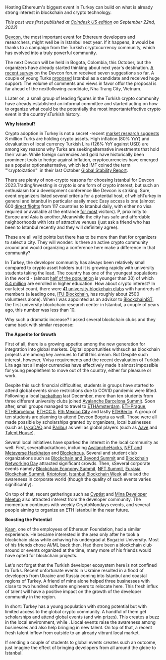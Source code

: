 Hosting Ethereum's biggest event in Turkey can build on what is already strong interest in blockchain and crypto technology.

*This post was first published at [Coindesk US edition](https://www.coindesk.com/layer2/2022/09/22/why-devcon-7-should-be-in-istanbul/) on September 22nd, 2022)*

[Devcon](https://devcon.org/), the most important event for Ethereum developers and researchers, might well be in Istanbul next year. If it happens, it would be thanks to a campaign from the Turkish cryptocurrency community, which has evolved into a truly powerful community.

The next Devcon will be held in Bogota, Colombia, this October, but the organizers have already started thinking about next year's destination. [A recent survey](https://forum.devcon.org/c/devcon-7-location-suggestions/14) on the Devcon forum received seven suggestions so far. A couple of young Turks [proposed](https://forum.devcon.org/t/proposed-location-istanbul-turkiye/412/28) Istanbul as a candidate and received huge support: The volume of comments and views in favor offor the proposal is far ahead of the nextfollowing candidate, Nha Trang City, Vietnam.

LLater on, a small group of leading figures in the Turkish crypto community have already established an informal committee and started acting on how to organize what could be the potentially the most importanteffective crypto event in the country'sTurkish history.

**Why Istanbul?**

Crypto adoption in Turkey is not a secret -recent [market research suggests](https://www.coindeskturkiye.com/sirketler/turkiye-kripto-piyasasinin-mercek-altina-alindigi-arastirmaya-gore-kripto-parayla-islem-yapanlarin-orani-yuzde-74-artti-1342) 8 million Turks are holding crypto assets. High inflation (80% YoY) and devaluation of local currency Turkish Lira (126% YoY against USD) are among key reasons why Turks are seekingalternative investments that hold their value. While foreign currencies and gold have historically been prominent tools to hedge against inflation, cryptocurrencies have emerged as a popular optionalternative, which led IMF coined the term "'cryptoization"' in their last October [Global Stability Report](https://blogs.imf.org/2021/10/01/crypto-boom-poses-new-challenges-to-financial-stability/).

There are plenty of non-crypto reasons for choosing Istanbul for Devcon 2023.Trading/investing in crypto is one form of crypto interest, but such an enthusiasm for a development conference like Devcon is striking. Sure, event organizers listed several criteria for a potential host, of whichTurkey in general and Istanbul in particular easily meet: Easy access is one (almost 600 [direct flights](https://www.flightconnections.com/flights-to-istanbul-ist) from 117 countries to Istanbul daily, with either no visa required or available at the entrance [for most](https://en.wikipedia.org/wiki/Visa_policy_of_Turkey#Visa_policy_map) visitors). P, proximity to Europe and Asia is another.,Meanwhile the city has safe and affordable neighborhoods with lots of attractive venues (just ask a friend who has been to Istanbul recently and they will definitely agree).

These are all valid points but there has to be more than that for organizers to select a city. They will wonder: Is there an active crypto community around and would organizing a conference here make a difference in that community?

In Turkey, the developer community has always been relatively small compared to crypto asset holders but it is growing rapidly with university students taking the lead. The country has one of the youngest populations in the world - (almost [half of the population](https://datacommons.org/place/country/TUR?category=Demographics#Population-by-age) is younger than 30) of which [8.4 million](https://www.trade.gov/country-commercial-guides/turkey-education) are enrolled in higher education. How about crypto interest? In our latest count, there were [41 university blockchain clubs](https://docs.google.com/spreadsheets/d/1kE0IZyaQbAXxTGGugGixiC0VRhoLIRKusCq1twtW3GI/edit#gid=0) with hundreds of members (a leading one, [ITU Blockchain](https://www.itublockchain.com/), has roughly about 2500 volunteers alone). When I was appointed as an advisor to [BlockchainIST](https://blockchainist.org/), the first university blockchain research center in Istanbul, a couple of years ago, this number was less than 10.

Why such a dramatic increase? I asked several blockchain clubs and they came back with similar response:

**The Appetite for Growth**

First of all, there is a growing appetite among the new generation for integration into global markets. Digital opportunities withsuch as blockchain projects are among key avenues to fulfill this dream. But Despite such interest, however, Vvisa requirements and the recent devaluation of Turkish Lira against all major currencies have effectively made it almost impossible for young peoplethem to move out of the country, either for pleasure or work.

Despite this such financial difficulties, students in groups have started to attend global events since restrictions due to COVID pandemic were lifted. Following a local [hackathon](https://istanbul.avalanchehacks.com/) last December, more than ten students from three different university clubs joined [Avalanche Barcelona Summit](https://www.avalanchesummit.com/). Soon after, small groups managed to travel to [ETHAmsterdam](https://amsterdam.ethglobal.com/), [ETHPrague](https://ethprague.com/), [ETHBarcelona](https://ethbarcelona.com/), [ETHCC 5](https://ethcc.io/), [Eth Mexico City](https://soliditydeveloper.com/eth-mexico-city) and lastly [ETHBerlin](https://ethberlin.ooo/). A group of ten students are planning to attend Devcon Bogota as well. Those were all made possible by scholarships granted by organizers, local businesses (such as [LykaDAO](https://www.laykadao.space/) and [Paribu](https://www.paribu.com/)) as well as global players (such as [Aave](https://aave.com/) and [Talent House](https://www.talenthouse.com.tr/)).

Several local initiatives have sparked the interest in the local community as well. First, severalhackathons, including [AvalancheHacks](https://istanbul.avalanchehacks.com/), [NFT and Metaverse Hackhaton](https://hackathonturkiye.com/etkinlik/blokzincir-nft-ve-metaverse-hackathonu) and [Blockcircus](https://www.eventbrite.com/e/blockchain-egitim-hackathon-blockcircus-tickets-46836838244). Several and student club organizations such as [Blockchain and Beyond Summit](https://sites.google.com/view/blockchain-beyondsummit/ana-sayfa) and [Blockchain Networking Day](https://twitter.com/bogazicichain/status/1525200754792857601) attracted significant crowds. Then, sSeveral corporate events namely [Blockchain Economy Summit](https://blockchaineconomy.istanbul/en), [NFT Summit](https://nftsummit.ist/), [Eurasia Blockchain Summit](https://www.eurasiablockchain.com/), [Kriptofest](https://kriptofest.org/), [Istanbul Blockchain Week](https://istanbulblockchainweek.com/) all raised the awareness in corporate world (though the quality of such events varies significantly).

On top of that, recent gatherings such as [Cyptist](https://www.cryptist.org/) and [Mina Developer Meetup](https://www.eventbrite.com/e/mina-zkapp-developers-meetup-istanbul-tickets-344946232467) also attracted interest from the developer community. The momentum continues with weekly CryptoMondays events, and several people aiming to organize an ETH Istanbul in the near future.

**Boosting the Potential**

[Kaan](https://twitter.com/kaanuzdogan), one of the employees of Ethereum Foundation, had a similar experience. He became interested in the area only after he took a blockchain class while anhaving his undergrad at Bogazici University. Most of his friends chose AI/ML back then. Had there been a blockchain club around or events organized at the time, many more of his friends would have opted for blockchain projects.

Let's not forget that the Turkish developer ecosystem here is not confined to Turks. Recent unfortunate events in Ukraine resulted in a flood of developers from Ukraine and Russia coming into Istanbul and coastal regions of Turkey. A friend of mine alone helped three businesses with close to two hundred software engineers to relocate here. This fresh influx of talent will have a positive impact on the growth of the developer community in the region.

In short: Turkey has a young population with strong potential but with limited access to the global crypto community. A handful of them get scholarships and attend global events (and win prizes). This creates a buzz in the local environment, while . Llocal events raise the awareness among businesses and also help bringing in new talent. On top of that, a recent fresh talent inflow from outside to an already vibrant local market.

If sending a couple of students to global events creates such an outcome, just imagine the effect of bringing developers from all around the globe to Istanbul.
